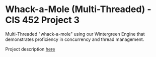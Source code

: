 # Whack-a-Mole (Multi-Threaded) - CIS 452 Project 3

Multi-Threaded "whack-a-mole" using our Wintergreen Engine that demonstrates proficiency in concurrency and thread management.

Project description [here](http://www.cis.gvsu.edu/~wolffe/courses/cs452/labs/program_03.html)

